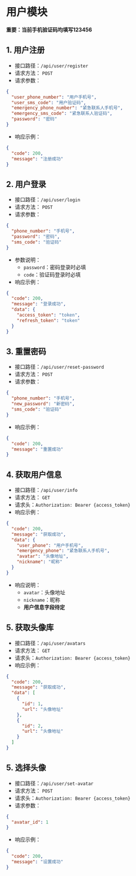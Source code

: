 ﻿# 用户模块

**重要：当前手机验证码均填写123456**

## 1. 用户注册

- 接口路径：`/api/user/register`
- 请求方法： `POST`
- 请求参数：
```json
{
  "user_phone_number": "用户手机号",
  "user_sms_code": "用户验证码",
  "emergency_phone_number": "紧急联系人手机号",
  "emergency_sms_code": "紧急联系人验证码",
  "password": "密码"
}
```
- 响应示例：
```json
{
  "code": 200,
  "message": "注册成功"
}
```

## 2. 用户登录
- 接口路径：`/api/user/login`
- 请求方法： `POST`
- 请求参数：
```json
{
  "phone_number": "手机号",
  "password": "密码",
  "sms_code": "验证码"
}
```
- 参数说明：
  - `password`：密码登录时必填
  - `code`：验证码登录时必填
- 响应示例：
```json
{
  "code": 200,
  "message": "登录成功",
  "data": {
    "access_token": "token",
    "refresh_token": "token"
  }
}
```

## 3. 重置密码
- 接口路径：`/api/user/reset-password`
- 请求方法： `POST`
- 请求参数：
```json
{
  "phone_number": "手机号",
  "new_password": "新密码",
  "sms_code": "验证码"
}
```
- 响应示例：
```json
{
  "code": 200,
  "message": "重置成功"
}
```

## 4. 获取用户信息
- 接口路径：`/api/user/info`
- 请求方法： `GET`
- 请求头：`Authorization: Bearer {access_token}`
- 响应示例：
```json
{
  "code": 200,
  "message": "获取成功",
  "data": {
    "user_phone": "用户手机号",
    "emergency_phone": "紧急联系人手机号",
    "avatar": "头像地址",
    "nickname": "昵称"
  }
}
```
- 响应说明：
  - `avatar`：头像地址
  - `nickname`：昵称
  - **用户信息字段待定**

## 5. 获取头像库
- 接口路径：`/api/user/avatars`
- 请求方法： `GET`
- 请求头：`Authorization: Bearer {access_token}`
- 响应示例：
```json
{
  "code": 200,
  "message": "获取成功",
  "data": [
    {
      "id": 1,
      "url": "头像地址"
    },
    {
      "id": 2,
      "url": "头像地址"
    }
  ]
}
```

## 5. 选择头像
- 接口路径：`/api/user/set-avatar`
- 请求方法： `POST`
- 请求头：`Authorization: Bearer {access_token}`
- 请求参数：
```json
{
  "avatar_id": 1
}
```
- 响应示例：
```json
{
  "code": 200,
  "message": "设置成功"
}
```
